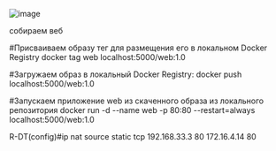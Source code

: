 ![image](https://github.com/user-attachments/assets/99841ccc-7d46-44cf-9bea-7df33f57ce40)

собираем веб

#Присваиваем образу тег для размещения его в локальном Docker Registry
docker tag web localhost:5000/web:1.0

#Загружаем образ в локальный Docker Registry:
docker push localhost:5000/web:1.0

#Запускаем приложение web из скаченного образа из локального репозитория
docker run -d --name web -p 80:80 --restart=always localhost:5000/web:1.0

R-DT(config)#ip nat source static tcp 192.168.33.3 80 172.16.4.14 80

